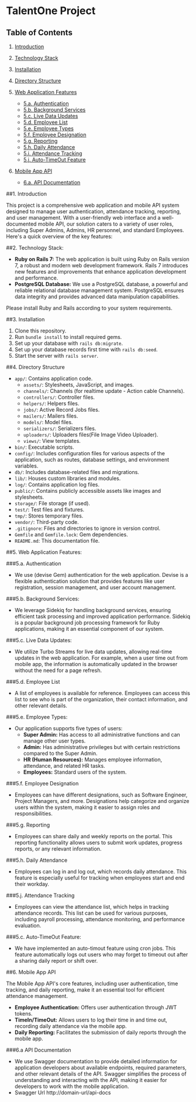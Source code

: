 # TalentOne Project


## Table of Contents

1. [Introduction](#1-introduction)
2. [Technology Stack](#2-technology-stack)
3. [Installation](#3-installation)
4. [Directory Structure](#4-directory-structure)
5. [Web Application Features](#5-web-application-features)
   - [5.a. Authentication](#5-a-authentication)
   - [5.b. Background Services](#5-b-background-services)
   - [5.c. Live Data Updates](#5-c-live-data-updates)
   - [5.d. Employee List](#5-d-employee-list)
   - [5.e. Employee Types](#5-e-employee-types)
   - [5.f. Employee Designation](#5-f-employee-designation)
   - [5.g. Reporting](#5-g-reporting)
   - [5.h. Daily Attendance](#5-h-daily-attendance)
   - [5.i. Attendance Tracking](#5-i-attendance-tracking)
   - [5.j. Auto-TimeOut Feature](#5-j-auto-timeout-feature)

5. [Mobile App API](#6-mobile-app-api)
   - [6.a. API Documentation](#6d-api-documentation)


<!-- tocstop -->
##1. Introduction

This project is a comprehensive web application and mobile API system designed to manage user authentication, attendance tracking, reporting, and user management. With a user-friendly web interface and a well-documented mobile API, our solution caters to a variety of user roles, including Super Admins, Admins, HR personnel, and standard Employees. Here's a quick overview of the key features:


##2. Technology Stack:

* **Ruby on Rails 7:** The web application is built using Ruby on Rails version 7, a robust and modern web development framework. Rails 7 introduces new features and improvements that enhance application development and performance.
* **PostgreSQL Database:** We use a PostgreSQL database, a powerful and reliable relational database management system. PostgreSQL ensures data integrity and provides advanced data manipulation capabilities.

Please install Ruby and Rails according to your system requirements.

##3. Installation

1. Clone this repository.
2. Run `bundle install` to install required gems.
3. Set up your database with `rails db:migrate`.
4. Set up your database records first time with `rails db:seed`.
5. Start the server with `rails server`.

##4. Directory Structure

- `app/`: Contains application code.
  - `assets/`: Stylesheets, JavaScript, and images.
  - `channels/`: Channels (for realtime update - Action cable Channels).
  - `controllers/`: Controller files.
  - `helpers/`: Helpers files.
  - `jobs/`: Active Record Jobs files.
  - `mailers/`: Mailers files.
  - `models/`: Model files.
  - `serializers/`: Serializers files.
  - `uploaders/`: Uploaders files(File Image Video Uploader).
  - `views/`: View templates.
- `bin/`: Executable scripts.
- `config/`: Includes configuration files for various aspects of the application, such as routes, database settings, and environment variables.
- `db/`: Includes database-related files and migrations.
- `lib/`: Houses custom libraries and modules.
- `log/`: Contains application log files.
- `public/`: Contains publicly accessible assets like images and stylesheets.
- `storage/`: File storage (if used).
- `test/`: Test files and fixtures.
- `tmp/`: Stores temporary files.
- `vendor/`: Third-party code.
- `.gitignore`: Files and directories to ignore in version control.
- `Gemfile` and `Gemfile.lock`: Gem dependencies.
- `README.md`: This documentation file.

##5. Web Application Features:

###5.a. Authentication

* We use (devise Gem) authentication for the web application. Devise is a flexible authentication solution that provides features like user registration, session management, and user account management.

###5.b. Background Services:

* We leverage Sidekiq for handling background services, ensuring efficient task processing and improved application performance. Sidekiq is a popular background job processing framework for Ruby applications, making it an essential component of our system.

###5.c. Live Data Updates:

* We utilize Turbo Streams for live data updates, allowing real-time updates in the web application. For example, when a user time out from mobile app, the information is automatically updated in the browser without the need for a page refresh.

###5.d. Employee List

* A list of employees is available for reference. Employees can access this list to see who is part of the organization, their contact information, and other relevant details.

###5.e. Employee Types:

* Our application supports five types of users:
  * **Super Admin:** Has access to all administrative functions and can manage other user types.
  * **Admin:** Has administrative privileges but with certain restrictions compared to the Super Admin.
  * **HR (Human Resources):** Manages employee information, attendance, and related HR tasks.
  * **Employees:** Standard users of the system.

###5.f. Employee Designation

* Employees can have different designations, such as Software Engineer, Project Managers, and more. Designations help categorize and organize users within the system, making it easier to assign roles and responsibilities.

###5.g. Reporting

* Employees can share daily and weekly reports on the portal. This reporting functionality allows users to submit work updates, progress reports, or any relevant information.

###5.h. Daily Attendance

* Employees can log in and log out, which records daily attendance. This feature is especially useful for tracking when employees start and end their workday.

###5.j. Attendance Tracking

* Employees can view the attendance list, which helps in tracking attendance records. This list can be used for various purposes, including payroll processing, attendance monitoring, and performance evaluation.

###5.c. Auto-TimeOut Feature:

* We have implemented an auto-timout feature using cron jobs. This feature automatically logs out users who may forget to timeout out after a sharing daily report or shift over.


##6. Mobile App API

The Mobile App API's core features, including user authentication, time tracking, and daily reporting, make it an essential tool for efficient attendance management.

  * **Employee Authentication:** Offers user authentication through JWT tokens.
  * **TimeIn/TimeOut:** Allows users to log their time in and time out, recording daily attendance via the mobile app.
  * **Daily Reporting:** Facilitates the submission of daily reports through the mobile app.

###6.a API Documentation

* We use Swagger documentation to provide detailed information for application developers about available endpoints, required parameters, and other relevant details of the API. Swagger simplifies the process of understanding and interacting with the API, making it easier for developers to work with the mobile application.
* Swagger Url http://domain-url/api-docs




